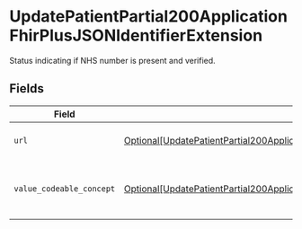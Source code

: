 # UpdatePatientPartial200ApplicationFhirPlusJSONIdentifierExtension

Status indicating if NHS number is present and verified.


## Fields

| Field                                                                                                                                                                                                               | Type                                                                                                                                                                                                                | Required                                                                                                                                                                                                            | Description                                                                                                                                                                                                         |
| ------------------------------------------------------------------------------------------------------------------------------------------------------------------------------------------------------------------- | ------------------------------------------------------------------------------------------------------------------------------------------------------------------------------------------------------------------- | ------------------------------------------------------------------------------------------------------------------------------------------------------------------------------------------------------------------- | ------------------------------------------------------------------------------------------------------------------------------------------------------------------------------------------------------------------- |
| `url`                                                                                                                                                                                                               | [Optional[UpdatePatientPartial200ApplicationFhirPlusJSONIdentifierExtensionURL]](../../models/operations/updatepatientpartial200applicationfhirplusjsonidentifierextensionurl.md)                                   | :heavy_minus_sign:                                                                                                                                                                                                  | URL of the extension definition.                                                                                                                                                                                    |
| `value_codeable_concept`                                                                                                                                                                                            | [Optional[UpdatePatientPartial200ApplicationFhirPlusJSONIdentifierExtensionValueCodeableConcept]](../../models/operations/updatepatientpartial200applicationfhirplusjsonidentifierextensionvaluecodeableconcept.md) | :heavy_minus_sign:                                                                                                                                                                                                  | NHS Number Verification Status Indicator.                                                                                                                                                                           |